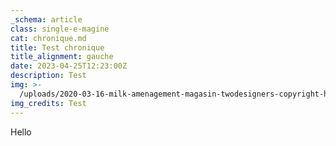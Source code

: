 ```yaml
---
_schema: article
class: single-e-magine
cat: chronique.md
title: Test chronique
title_alignment: gauche
date: 2023-04-25T12:23:00Z
description: Test
img: >-
  /uploads/2020-03-16-milk-amenagement-magasin-twodesigners-copyright-halo-studio8682-1920x1280.jpeg
img_credits: Test
---
```

Hello